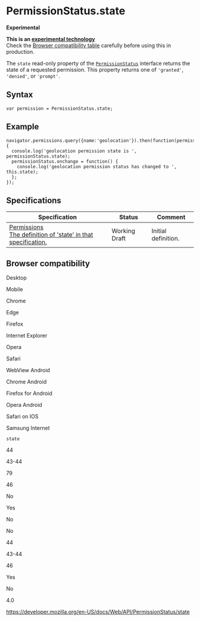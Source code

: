 # PermissionStatus.state

**Experimental**

**This is an [experimental technology](https://developer.mozilla.org/en-US/docs/MDN/Guidelines/Conventions_definitions#experimental)**  
Check the [Browser compatibility table](#browser_compatibility) carefully before using this in production.

The `state` read-only property of the [`PermissionStatus`](../permissionstatus) interface returns the state of a requested permission. This property returns one of `'granted'`, `'denied'`, or `'prompt'`.

## Syntax

    var permission = PermissionStatus.state;

## Example

    navigator.permissions.query({name:'geolocation'}).then(function(permissionStatus) {
      console.log('geolocation permission state is ', permissionStatus.state);
      permissionStatus.onchange = function() {
        console.log('geolocation permission status has changed to ', this.state);
      };
    });

## Specifications

<table><thead><tr class="header"><th>Specification</th><th>Status</th><th>Comment</th></tr></thead><tbody><tr class="odd"><td><a href="https://w3c.github.io/permissions/#dom-permissionstatus-state">Permissions<br />
<span class="small">The definition of 'state' in that specification.</span></a></td><td><span class="spec-wd">Working Draft</span></td><td>Initial definition.</td></tr></tbody></table>

## Browser compatibility

Desktop

Mobile

Chrome

Edge

Firefox

Internet Explorer

Opera

Safari

WebView Android

Chrome Android

Firefox for Android

Opera Android

Safari on IOS

Samsung Internet

`state`

44

43-44

79

46

No

Yes

No

No

44

43-44

46

Yes

No

4.0

<a href="https://developer.mozilla.org/en-US/docs/Web/API/PermissionStatus/state" class="_attribution-link">https://developer.mozilla.org/en-US/docs/Web/API/PermissionStatus/state</a>
